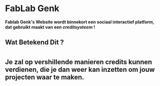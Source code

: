 # FabLab Genk
**Fablab Genk's Website wordt binnekort een sociaal interactief platform, dat gebruikt maakt van een _creditsysteem_ !**

## Wat Betekend Dit ?
#
Je zal op vershillende manieren credits kunnen verdienen, die je dan weer kan inzetten om jouw projecten waar te maken.
-
